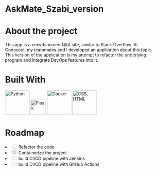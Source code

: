 # AskMate_Szabi_version

# About the project
This app is a crowdsourced Q&A site, similar to Stack Overflow. At Codecool, my teammates and I developed an application about this topic. This version of the application is my attempt to refactor the underlying program and integrate DevOps features into it.

# Built With
<img src="https://upload.wikimedia.org/wikipedia/commons/thumb/f/f8/Python_logo_and_wordmark.svg/486px-Python_logo_and_wordmark.svg.png" alt="Python" width="80"/>
<img src="https://seeklogo.com/images/F/flask-logo-44C507ABB7-seeklogo.com.png" alt="Flask" width="50"/>
<img src="https://upload.wikimedia.org/wikipedia/commons/thumb/4/4e/Docker_%28container_engine%29_logo.svg/1280px-Docker_%28container_engine%29_logo.svg.png" alt="Docker" width="80"/>
<img src="https://encrypted-tbn0.gstatic.com/images?q=tbn:ANd9GcSUGUIki0k4KszPz3-uwtaRVMNctvSoytyaVm-t9343WKpY3AI4ekhFtuonADemA_DBpr0&usqp=CAU" alt="CSS, HTML" width="80"/>

# Roadmap
<li class="task-list-item"><input type="checkbox" id="" disabled="" class="task-list-item-checkbox"> Refactor the code</li>
<li class="task-list-item"><input type="checkbox" id="" disabled="" class="task-list-item-checkbox" checked=""> Containerize the project</li>
<li class="task-list-item"><input type="checkbox" id="" disabled="" class="task-list-item-checkbox"> build CI/CD pipeline with Jenkins</li>
<li class="task-list-item"><input type="checkbox" id="" disabled="" class="task-list-item-checkbox"> build CI/CD pipeline with GitHub Actions</li>
